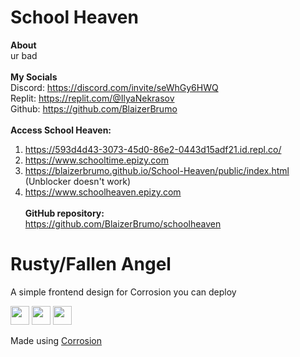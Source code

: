 # School Heaven

**About**<br>
ur bad
<br><br>
**My Socials**<br>
Discord: https://discord.com/invite/seWhGy6HWQ<br>
Replit: https://replit.com/@IlyaNekrasov<br>
Github: https://github.com/BlaizerBrumo<br>
<br>
**Access School Heaven:**<br>
1. https://593d4d43-3073-45d0-86e2-0443d15adf21.id.repl.co/<br>
2. https://www.schooltime.epizy.com<br>
3. https://blaizerbrumo.github.io/School-Heaven/public/index.html (Unblocker doesn't work)<br>
4. https://www.schoolheaven.epizy.com<br><br>
**GitHub repository:**<br> https://github.com/BlaizerBrumo/schoolheaven<br>
 
# Rusty/Fallen Angel
A simple frontend design for Corrosion you can deploy

<a href="https://heroku.com/deploy?template=https://github.com/FogNetwork/Rusty"><img height="30px" src="https://raw.githubusercontent.com/FogNetwork/Tsunami/main/deploy/heroku2.svg"><img></a>
<a href="https://repl.it/github/FogNetwork/Rusty"><img height="30px" src="https://raw.githubusercontent.com/FogNetwork/Tsunami/main/deploy/replit2.svg"><img></a>
<a href="https://glitch.com/edit/#!/import/github/FogNetwork/Rusty"><img height="30px" src="https://raw.githubusercontent.com/FogNetwork/Tsunami/main/deploy/glitch2.svg"><img></a>

Made using [Corrosion](https://github.com/titaniumnetwork-dev/Corrosion)
